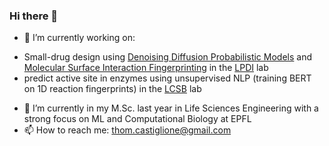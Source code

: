 ### Hi there 👋

- 🔭 I’m currently working on:
* Small-drug design using [Denoising Diffusion Probabilistic Models](https://arxiv.org/abs/2006.11239) and [Molecular Surface Interaction Fingerprinting](https://www.biorxiv.org/content/10.1101/606202v1) in the [LPDI](https://www.epfl.ch/labs/lpdi/) lab
* predict active site in enzymes using unsupervised NLP (training BERT on 1D reaction fingerprints) in the [LCSB](https://www.epfl.ch/labs/lcsb/) lab
- 🌱 I’m currently in my M.Sc. last year in Life Sciences Engineering with a strong focus on ML and Computational Biology at EPFL
- 📫 How to reach me: thom.castiglione@gmail.com
